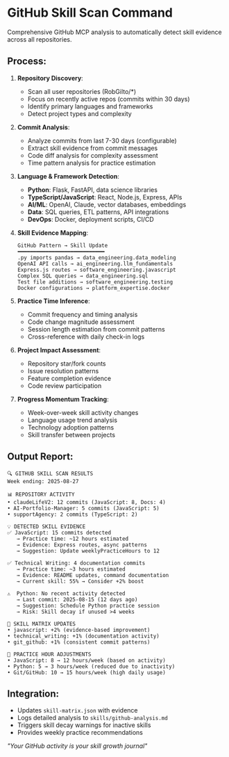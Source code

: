 # GitHub Skill Scan Command

Comprehensive GitHub MCP analysis to automatically detect skill evidence across all repositories.

## Process:

1. **Repository Discovery**:
   - Scan all user repositories (RobGilto/*)
   - Focus on recently active repos (commits within 30 days)
   - Identify primary languages and frameworks
   - Detect project types and complexity

2. **Commit Analysis**:
   - Analyze commits from last 7-30 days (configurable)
   - Extract skill evidence from commit messages
   - Code diff analysis for complexity assessment
   - Time pattern analysis for practice estimation

3. **Language & Framework Detection**:
   - **Python**: Flask, FastAPI, data science libraries
   - **TypeScript/JavaScript**: React, Node.js, Express, APIs
   - **AI/ML**: OpenAI, Claude, vector databases, embeddings
   - **Data**: SQL queries, ETL patterns, API integrations
   - **DevOps**: Docker, deployment scripts, CI/CD

4. **Skill Evidence Mapping**:
   ```
   GitHub Pattern → Skill Update
   ━━━━━━━━━━━━━━━━━━━━━━━━━━━━
   .py imports pandas → data_engineering.data_modeling
   OpenAI API calls → ai_engineering.llm_fundamentals
   Express.js routes → software_engineering.javascript
   Complex SQL queries → data_engineering.sql
   Test file additions → software_engineering.testing
   Docker configurations → platform_expertise.docker
   ```

5. **Practice Time Inference**:
   - Commit frequency and timing analysis
   - Code change magnitude assessment
   - Session length estimation from commit patterns
   - Cross-reference with daily check-in logs

6. **Project Impact Assessment**:
   - Repository star/fork counts
   - Issue resolution patterns
   - Feature completion evidence
   - Code review participation

7. **Progress Momentum Tracking**:
   - Week-over-week skill activity changes
   - Language usage trend analysis
   - Technology adoption patterns
   - Skill transfer between projects

## Output Report:
```
🔍 GITHUB SKILL SCAN RESULTS
Week ending: 2025-08-27

📊 REPOSITORY ACTIVITY
• claudeLifeV2: 12 commits (JavaScript: 8, Docs: 4)
• AI-Portfolio-Manager: 5 commits (JavaScript: 5)
• supportAgency: 2 commits (TypeScript: 2)

💡 DETECTED SKILL EVIDENCE
✅ JavaScript: 15 commits detected
   → Practice time: ~12 hours estimated  
   → Evidence: Express routes, async patterns
   → Suggestion: Update weeklyPracticeHours to 12

✅ Technical Writing: 4 documentation commits
   → Practice time: ~3 hours estimated
   → Evidence: README updates, command documentation
   → Current skill: 55% → Consider +2% boost

⚠️  Python: No recent activity detected
   → Last commit: 2025-08-15 (12 days ago)
   → Suggestion: Schedule Python practice session
   → Risk: Skill decay if unused >4 weeks

🎯 SKILL MATRIX UPDATES
• javascript: +2% (evidence-based improvement)
• technical_writing: +1% (documentation activity)
• git_github: +1% (consistent commit patterns)

🔄 PRACTICE HOUR ADJUSTMENTS
• JavaScript: 8 → 12 hours/week (based on activity)
• Python: 5 → 3 hours/week (reduced due to inactivity)
• Git/GitHub: 10 → 15 hours/week (high daily usage)
```

## Integration:
- Updates `skill-matrix.json` with evidence
- Logs detailed analysis to `skills/github-analysis.md`
- Triggers skill decay warnings for inactive skills
- Provides weekly practice recommendations

*"Your GitHub activity is your skill growth journal"*